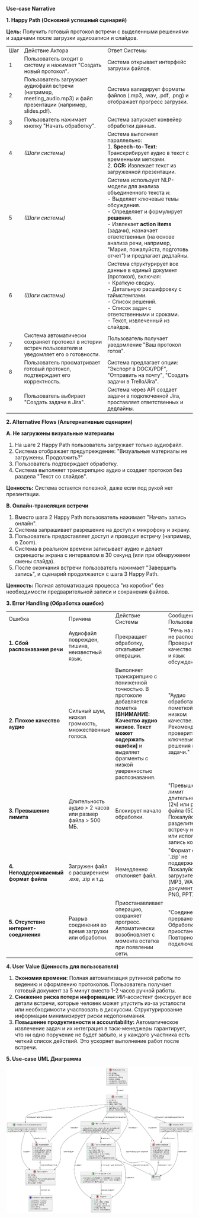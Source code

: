 **Use-case Narrative**

**1\. Happy Path (Основной успешный сценарий)**

**Цель:** Получить готовый протокол встречи с выделенными решениями и задачами после загрузки аудиозаписи и слайдов.

|     |     |     |
| --- | --- | --- |
| Шаг | Действие Актора | Ответ Системы |
| 1   | Пользователь входит в систему и нажимает "Создать новый протокол". | Система открывает интерфейс загрузки файлов. |
| 2   | Пользователь загружает аудиофайл встречи (например, meeting_audio.mp3) и файл презентации (например, slides.pdf). | Система валидирует форматы файлов (.mp3, .wav, .pdf, .png) и отображает прогресс загрузки. |
| 3   | Пользователь нажимает кнопку "Начать обработку". | Система запускает конвейер обработки данных. |
| 4   | _(Шаги системы)_ | Система выполняет параллельно:  <br>1\. **Speech-to-Text:** Транскрибирует аудио в текст с временными метками.  <br>2\. **OCR:** Извлекает текст из загруженной презентации. |
| 5   | _(Шаги системы)_ | Система использует NLP-модели для анализа объединенного текста и:  <br>\- Выделяет ключевые темы обсуждения.  <br>\- Определяет и формулирует **решения**.  <br>\- Извлекает **action items** (задачи), назначает ответственных (на основе анализа речи, например, "Мария, пожалуйста, подготовь отчет") и предлагает дедлайны. |
| 6   | _(Шаги системы)_ | Система структурирует все данные в единый документ (протокол), включая:  <br>\- Краткую сводку.  <br>\- Детальную расшифровку с таймстемпами.  <br>\- Список решений.  <br>\- Список задач с ответственными и сроками.  <br>\- Текст, извлеченный из слайдов. |
| 7   | Система автоматически сохраняет протокол в истории встреч пользователя и уведомляет его о готовности. | Пользователь получает уведомление "Ваш протокол готов". |
| 8   | Пользователь просматривает готовый протокол, подтверждает его корректность. | Система предлагает опции: "Экспорт в DOCX/PDF", "Отправить на почту", "Создать задачи в Trello/Jira". |
| 9   | Пользователь выбирает "Создать задачи в Jira". | Система через API создает задачи в подключенной Jira, проставляет ответственных и дедлайны. |

**2\. Alternative Flows (Альтернативные сценарии)**

**A. Не загружены визуальные материалы**

1.  На шаге 2 Happy Path пользователь загружает только аудиофайл.
2.  Система отображает предупреждение: "Визуальные материалы не загружены. Продолжить?"
3.  Пользователь подтверждает обработку.
4.  Система выполняет транскрипцию аудио и создает протокол без раздела "Текст со слайдов".

**Ценность:** Система остается полезной, даже если под рукой нет презентации.

**B. Онлайн-трансляция встречи**

1.  Вместо шага 2 Happy Path пользователь нажимает "Начать запись онлайн".
2.  Система запрашивает разрешение на доступ к микрофону и экрану.
3.  Пользователь предоставляет доступ и проводит встречу (например, в Zoom).
4.  Система в реальном времени записывает аудио и делает скриншоты экрана с интервалом в 30 секунд (или при обнаружении смены слайда).
5.  После окончания встречи пользователь нажимает "Завершить запись", и сценарий продолжается с шага 3 Happy Path.

**Ценность:** Полная автоматизация процесса "из коробки" без необходимости предварительной записи и сохранения файлов.

**3\. Error Handling (Обработка ошибок)**

|     |     |     |     |
| --- | --- | --- | --- |
| Ошибка | Причина | Действие Системы | Сообщение Пользователю |
| **1\. Сбой распознавания речи** | Аудиофайл поврежден, тишина, неизвестный язык. | Прекращает обработку, откатывает операции. | "Речь на аудио не распознана. Проверьте качество записи и язык обсуждения." |
| **2\. Плохое качество аудио** | Сильный шум, низкая громкость, множественные голоса. | Выполняет транскрипцию с пониженной точностью. В протоколе добавляется пометка **\[ВНИМАНИЕ: Качество аудио низкое. Текст может содержать ошибки\]** и выделяет фрагменты с низкой уверенностью распознавания. | "Аудио обработано с пометкой о низком качестве. Рекомендуем проверить ключевые решения и задачи." |
| **3\. Превышение лимита** | Длительность аудио > 2 часов или размер файла > 500 МБ. | Блокирует начало обработки. | "Превышен лимит длительности (2ч) или размера файла (500МБ). Пожалуйста, разделите встречу на части или используйте запись короче." |
| **4\. Неподдерживаемый формат файла** | Загружен файл с расширением .exe, .zip и т.д. | Немедленно отклоняет файл. | "Формат файла '.zip' не поддерживается. Пожалуйста, загрузите аудио (MP3, WAV) или документы (PDF, PNG, PPTX)." |
| **5\. Отсутствие интернет-соединения** | Разрыв соединения во время загрузки или обработки. | Приостанавливает операцию, сохраняет прогресс. Автоматически возобновляет с момента остатка при появлении сети. | "Соединение прервано. Обработка приостановлена. Повторное подключение..." |

**4\. User Value (Ценность для пользователя)**

1.  **Экономия времени:** Полная автоматизация рутинной работы по ведению и оформлению протоколов. Пользователь получает готовый документ за 5 минут вместо 1-2 часов ручной работы.
2.  **Снижение риска потери информации:** ИИ-ассистент фиксирует все детали встречи, которые человек может упустить из-за усталости или необходимости участвовать в дискуссии. Структурирование информации минимизирует риски недопонимания.
3.  **Повышение продуктивности и accountability:** Автоматическое извлечение задач и их интеграция в таск-менеджеры гарантирует, что ни одно поручение не будет забыто, и у каждого участника есть четкий список действий. Это ускоряет выполнение работ после встречи.

**5\. Use-case UML Диаграмма**

![Use-case diagram](https://github.com/vstu-sii/bachelor-2025-team-ai_meet/blob/Lab_1/images/Use-case%20UML%20diagram.png?raw=true)

